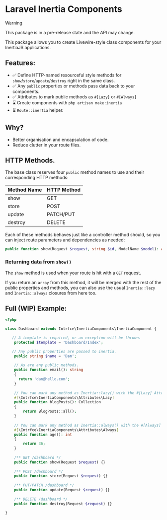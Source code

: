 # Laravel Inertia Components

> [!WARNING]  
> This package is in a pre-release state and the API may change.

This package allows you to create Livewire-style class components for your InertiaJS applications.

## Features:

- ✅ Define HTTP-named resourceful style methods for `show`/`store`/`update`/`destroy` right in the same class.
- ✅ Any `public` properties or methods pass data back to your components.
- ✅ Attributes to mark public methods as `#[Lazy]` or `#[Always]`
- ⌛ Create components with `php artisan make:inertia`
- ⌛ `Route::inertia` helper.

## Why?

- Better organisation and encapsulation of code.
- Reduce clutter in your route files.

## HTTP Methods.

The base class reserves four `public` method names to use and their corresponding HTTP methods:

| Method Name | HTTP Method |
|-------------|  -----      |
 | show        | GET         |
| store       | POST |
| update      | PATCH/PUT |
 | destroy | DELETE |

Each of these methods behaves just like a controller method should, so you can inject route parameters and dependencies as needed:

```php
public function show(Request $request, string $id, ModelName $model): array {}
```

### Returning data from `show()`

The `show` method is used when your route is hit with a `GET` request.

If you return an `array` from this method, it will be merged with the rest of the public properties and methods, you can also
use the usual `Inertia::lazy` and `Inertia::always` closures from here too.

## Full (WIP) Example:

```php
<?php

class Dashboard extends Intrfce\InertiaComponents\InertiaComponent {

   // A template is required, or an exception will be thrown.
    protected $template = 'Dashboard/Index';

   // Any public properties are passed to inertia.
    public string $name = 'Dan';
    
    // As are any public methods.
    public function email(): string 
    {
      return 'dan@hello.com';
    }
    
    // You can mark any method as Inertia::lazy() with the #[Lazy] Attribute:
    #[\Intrfce\InertiaComponents\Attributes\Lazy]
    public function blogPosts(): Collection
    {
        return BlogPosts::all();
    }
    
    // You can mark any method as Inertia::always() with the #[Always] Attribute:
    #[\Intrfce\InertiaComponents\Attributes\Always]
    public function age(): int
    {
        return 36;
    }
    
    /** GET /dashboard */
    public function show(Request $request) {}
    
    /** POST /dashboard */
    public function store(Request $request) {}
    
    /** PUT/PATCH /dashboard */
    public function update(Request $request) {}
    
    /** DELETE /dashboard */
    public function destroy(Request $request) {}

}
```
